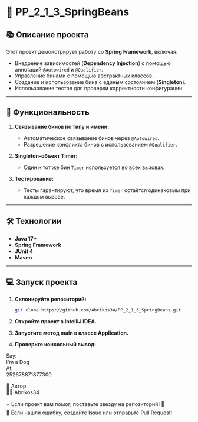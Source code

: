 # 🌟 **PP_2_1_3_SpringBeans**

## 📚 **Описание проекта**

Этот проект демонстрирует работу со **Spring Framework**, включая:

- Внедрение зависимостей (**Dependency Injection**) с помощью аннотаций `@Autowired` и `@Qualifier`.
- Управление бинами с помощью абстрактных классов.
- Создание и использование бина с единым состоянием (**Singleton**).
- Использование тестов для проверки корректности конфигурации.

---

## 🚀 **Функциональность**

1. **Связывание бинов по типу и имени:**
    - Автоматическое связывание бинов через `@Autowired`.
    - Разрешение конфликта бинов с использованием `@Qualifier`.

2. **Singleton-объект Timer:**
    - Один и тот же бин `Timer` используется во всех вызовах.

3. **Тестирование:**
    - Тесты гарантируют, что время из `Timer` остаётся одинаковым при каждом вызове.

---

## 🛠️ **Технологии**

- **Java 17+**
- **Spring Framework**
- **JUnit 4**
- **Maven**

---

## 💻 **Запуск проекта**

1. **Склонируйте репозиторий:**
   ```bash
   git clone https://github.com/Abrikos34/PP_2_1_3_SpringBeans.git


2. **Откройте проект в IntelliJ IDEA.**


3. **Запустите метод main в классе Application.**


4. **Проверьте консольный вывод:**

Say:
\
I'm a Dog
\
At:
\
252678871877300


👤 Автор
\
👨‍💻 Abrikos34


⭐️ Если проект вам помог, поставьте звезду на репозиторий! 🌟
\
🐞 Если нашли ошибку, создайте Issue или отправьте Pull Request!











